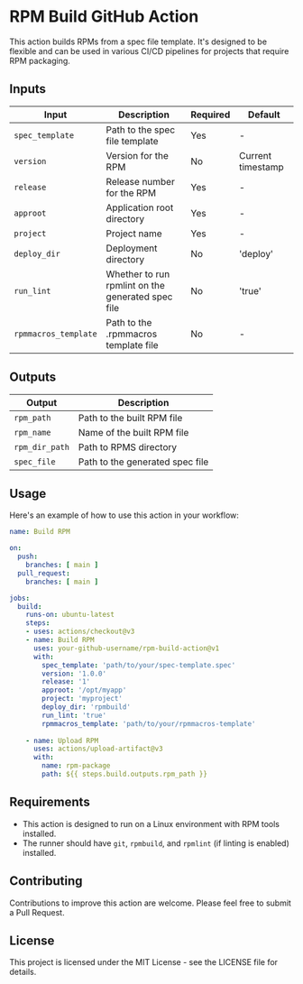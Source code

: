 # RPM Build GitHub Action

This action builds RPMs from a spec file template. It's designed to be flexible and can be used in various CI/CD pipelines for projects that require RPM packaging.

## Inputs

| Input | Description | Required | Default |
|-------|-------------|----------|---------|
| `spec_template` | Path to the spec file template | Yes | - |
| `version` | Version for the RPM | No | Current timestamp |
| `release` | Release number for the RPM | Yes | - |
| `approot` | Application root directory | Yes | - |
| `project` | Project name | Yes | - |
| `deploy_dir` | Deployment directory | No | 'deploy' |
| `run_lint` | Whether to run rpmlint on the generated spec file | No | 'true' |
| `rpmmacros_template` | Path to the .rpmmacros template file | No | - |

## Outputs

| Output | Description |
|--------|-------------|
| `rpm_path` | Path to the built RPM file |
| `rpm_name` | Name of the built RPM file |
| `rpm_dir_path` | Path to RPMS directory |
| `spec_file` | Path to the generated spec file |

## Usage

Here's an example of how to use this action in your workflow:

```yaml
name: Build RPM

on:
  push:
    branches: [ main ]
  pull_request:
    branches: [ main ]

jobs:
  build:
    runs-on: ubuntu-latest
    steps:
    - uses: actions/checkout@v3
    - name: Build RPM
      uses: your-github-username/rpm-build-action@v1
      with:
        spec_template: 'path/to/your/spec-template.spec'
        version: '1.0.0'
        release: '1'
        approot: '/opt/myapp'
        project: 'myproject'
        deploy_dir: 'rpmbuild'
        run_lint: 'true'
        rpmmacros_template: 'path/to/your/rpmmacros-template'
      
    - name: Upload RPM
      uses: actions/upload-artifact@v3
      with:
        name: rpm-package
        path: ${{ steps.build.outputs.rpm_path }}
```

## Requirements

- This action is designed to run on a Linux environment with RPM tools installed.
- The runner should have `git`, `rpmbuild`, and `rpmlint` (if linting is enabled) installed.

## Contributing

Contributions to improve this action are welcome. Please feel free to submit a Pull Request.

## License

This project is licensed under the MIT License - see the LICENSE file for details.